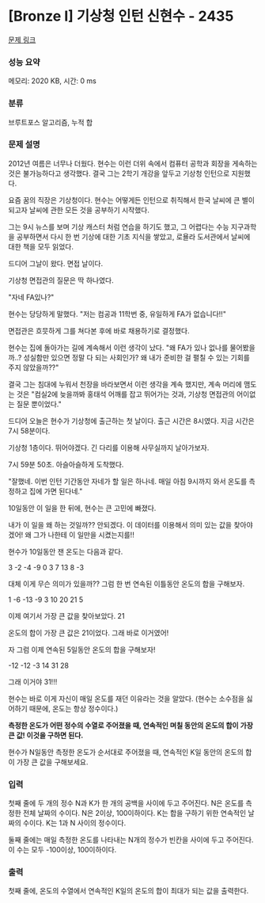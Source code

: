 # [Bronze I] 기상청 인턴 신현수 - 2435 

[문제 링크](https://www.acmicpc.net/problem/2435) 

### 성능 요약

메모리: 2020 KB, 시간: 0 ms

### 분류

브루트포스 알고리즘, 누적 합

### 문제 설명

<p style="user-select: auto;">2012년 여름은 너무나 더웠다. 현수는 이런 더위 속에서 컴퓨터 공학과 회장을 게속하는 것은 불가능하다고 생각했다. 결국 그는 2학기 개강을 앞두고 기상청 인턴으로 지원했다.</p>

<p style="user-select: auto;">요즘 꿈의 직장은 기상청이다. 현수는 어떻게든 인턴으로 취직해서 한국 날씨에 큰 별이 되고자 날씨에 관한 모든 것을 공부하기 시작했다.</p>

<p style="user-select: auto;">그는 9시 뉴스를 보며 기상 캐스터 처럼 연습을 하기도 했고, 그 어렵다는 수능 지구과학을 공부하면서 다시 한 번 기상에 대한 기초 지식을 쌓았고, 로욜라 도서관에서 날씨에 대한 책을 모두 읽었다.</p>

<p style="user-select: auto;">드디어 그날이 왔다. 면접 날이다.</p>

<p style="user-select: auto;">기상청 면접관의 질문은 딱 하나였다. </p>

<p style="user-select: auto;">"자네 FA있나?"</p>

<p style="user-select: auto;">현수는 당당하게 말했다. "저는 컴공과 11학번 중, 유일하게 FA가 없습니다!!"</p>

<p style="user-select: auto;">면접관은 흐믓하게 그를 쳐다본 후에 바로 채용하기로 결정했다.</p>

<p style="user-select: auto;">현수는 집에 돌아가는 길에 계속해서 이런 생각이 났다. "왜 FA가 있나 없나를 물어봤을까..? 성실함만 있으면 정말 다 되는 사회인가? 왜 내가 준비한 걸 펼칠 수 있는 기회를 주지 않았을까??"</p>

<p style="user-select: auto;">결국 그는 침대에 누워서 천장을 바라보면서 이런 생각을 계속 했지만, 계속 머리에 맴도는 것은 "컴실2에 늦을까봐 홍태석 어깨를 잡고 뛰어가는 것과, 기상청 면접관의 어이없는 질문 뿐이었다."</p>

<p style="user-select: auto;">드디어 오늘은 현수가 기상청에 출근하는 첫 날이다. 출근 시간은 8시였다. 지금 시간은 7시 58분이다.</p>

<p style="user-select: auto;">기상청 1층이다. 뛰어야겠다. 긴 다리를 이용해 사무실까지 날아가보자.</p>

<p style="user-select: auto;">7시 59분 50초. 아슬아슬하게 도착했다.</p>

<p style="user-select: auto;">"잘했네. 이번 인턴 기간동안 자네가 할 일은 하나네. 매일 아침 9시까지 와서 온도를 측정하고 집에 가면 된다네."</p>

<p style="user-select: auto;">10일동안 이 일을 한 뒤에, 현수는 큰 고민에 빠졌다. </p>

<p style="user-select: auto;">내가 이 일을 왜 하는 것일까?? 안되겠다. 이 데이터를 이용해서 의미 있는 값을 찾아야겠어! 왜 그가 나한테 이 일만을 시켰는지를!!</p>

<p style="user-select: auto;">현수가 10일동안 잰 온도는 다음과 같다.</p>

<p style="user-select: auto;">3 -2 -4 -9 0 3 7 13 8 -3</p>

<p style="user-select: auto;">대체 이게 무슨 의미가 있을까?? 그럼 한 번 연속된 이틀동안 온도의 합을 구해보자.</p>

<p style="user-select: auto;">1 -6 -13 -9 3 10 20 21 5</p>

<p style="user-select: auto;">이제 여기서 가장 큰 값을 찾아보았다. 21</p>

<p style="user-select: auto;">온도의 합이 가장 큰 값은 21이었다. 그래 바로 이거였어!</p>

<p style="user-select: auto;">자 그럼 이제 연속된 5일동안 온도의 합을 구해보자!</p>

<p style="user-select: auto;">-12 -12 -3 14 31 28</p>

<p style="user-select: auto;">그래 이거야 31!!!</p>

<p style="user-select: auto;">현수는 바로 이게 자신이 매일 온도를 재던 이유라는 것을 알았다. (현수는 소수점을 싫어하기 때문에, 온도는 항상 정수이다.)</p>

<p style="user-select: auto;"><strong style="user-select: auto;">측정한 온도가 어떤 정수의 수열로 주어졌을 때, 연속적인 며칠 동안의 온도의 합이 가장 큰 값! 이것을 구하면 된다.</strong></p>

<p style="user-select: auto;">현수가 N일동안 측정한 온도가 순서대로 주어졌을 때, 연속적인 K일 동안의 온도의 합이 가장 큰 값을 구해보세요.</p>

### 입력 

 <p style="user-select: auto;">첫째 줄에 두 개의 정수 N과 K가 한 개의 공백을 사이에 두고 주어진다. N은 온도를 측정한 전체 날짜의 수이다. N은 2이상, 100이하이다. K는 합을 구하기 위한 연속적인 날짜의 수이다. K는 1과 N 사이의 정수이다. </p>

<p style="user-select: auto;">둘째 줄에는 매일 측정한 온도를 나타내는 N개의 정수가 빈칸을 사이에 두고 주어진다. 이 수는 모두 -100이상, 100이하이다.</p>

### 출력 

 <p style="user-select: auto;">첫째 줄에, 온도의 수열에서 연속적인 K일의 온도의 합이 최대가 되는 값을 출력한다.</p>

